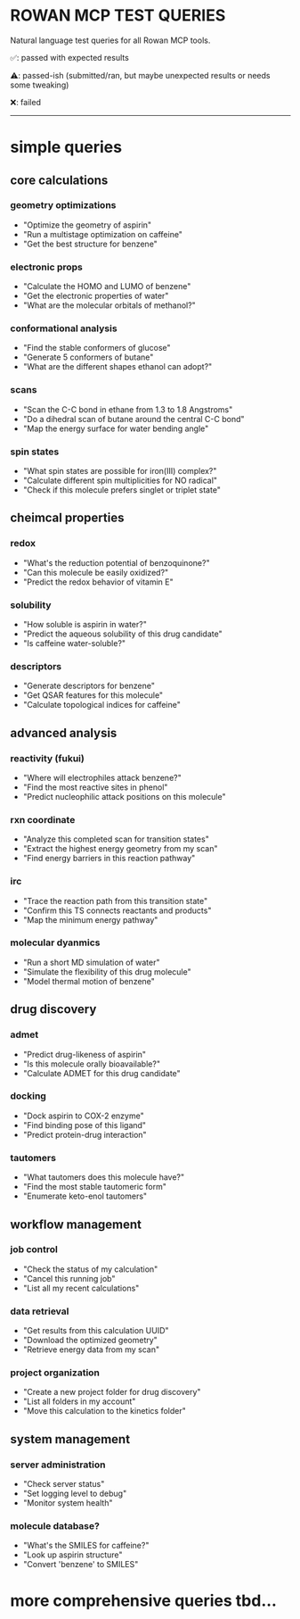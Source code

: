 # ROWAN MCP TEST QUERIES

Natural language test queries for all Rowan MCP tools.

✅: passed with expected results

⚠️: passed-ish (submitted/ran, but maybe unexpected results or needs some tweaking)

❌: failed

---

# simple queries

## core calculations

### geometry optimizations
- "Optimize the geometry of aspirin"
- "Run a multistage optimization on caffeine" 
- "Get the best structure for benzene"

### electronic props
- "Calculate the HOMO and LUMO of benzene"
- "Get the electronic properties of water"
- "What are the molecular orbitals of methanol?"

### conformational analysis
- "Find the stable conformers of glucose"
- "Generate 5 conformers of butane"
- "What are the different shapes ethanol can adopt?"

### scans
- "Scan the C-C bond in ethane from 1.3 to 1.8 Angstroms"
- "Do a dihedral scan of butane around the central C-C bond"
- "Map the energy surface for water bending angle"

### spin states
- "What spin states are possible for iron(III) complex?"
- "Calculate different spin multiplicities for NO radical"
- "Check if this molecule prefers singlet or triplet state"

## cheimcal properties

### redox
- "What's the reduction potential of benzoquinone?"
- "Can this molecule be easily oxidized?"
- "Predict the redox behavior of vitamin E"

### solubility
- "How soluble is aspirin in water?"
- "Predict the aqueous solubility of this drug candidate"
- "Is caffeine water-soluble?"

### descriptors
- "Generate descriptors for benzene"
- "Get QSAR features for this molecule"
- "Calculate topological indices for caffeine"

## advanced analysis

### reactivity (fukui)
- "Where will electrophiles attack benzene?"
- "Find the most reactive sites in phenol"
- "Predict nucleophilic attack positions on this molecule"

### rxn coordinate
- "Analyze this completed scan for transition states"
- "Extract the highest energy geometry from my scan"
- "Find energy barriers in this reaction pathway"

### irc
- "Trace the reaction path from this transition state"
- "Confirm this TS connects reactants and products"
- "Map the minimum energy pathway"

### molecular dyanmics
- "Run a short MD simulation of water"
- "Simulate the flexibility of this drug molecule"
- "Model thermal motion of benzene"

## drug discovery

### admet
- "Predict drug-likeness of aspirin"
- "Is this molecule orally bioavailable?"
- "Calculate ADMET for this drug candidate"

### docking
- "Dock aspirin to COX-2 enzyme"
- "Find binding pose of this ligand"
- "Predict protein-drug interaction"

### tautomers
- "What tautomers does this molecule have?"
- "Find the most stable tautomeric form"
- "Enumerate keto-enol tautomers"

## workflow management

### job control
- "Check the status of my calculation"
- "Cancel this running job"
- "List all my recent calculations"

### data retrieval
- "Get results from this calculation UUID"
- "Download the optimized geometry"
- "Retrieve energy data from my scan"

### project organization
- "Create a new project folder for drug discovery"
- "List all folders in my account"
- "Move this calculation to the kinetics folder"

## system management

### server administration
- "Check server status"
- "Set logging level to debug"
- "Monitor system health"

### molecule database?
- "What's the SMILES for caffeine?"
- "Look up aspirin structure"
- "Convert 'benzene' to SMILES"

# more comprehensive queries tbd...